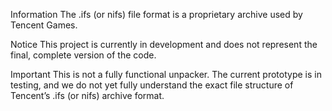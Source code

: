 Information
The .ifs (or nifs) file format is a proprietary archive used by Tencent Games.

Notice
This project is currently in development and does not represent the final, complete version of the code.

Important
This is not a fully functional unpacker. The current prototype is in testing, and we do not yet fully understand the exact file structure of Tencent’s .ifs (or nifs) archive format.
